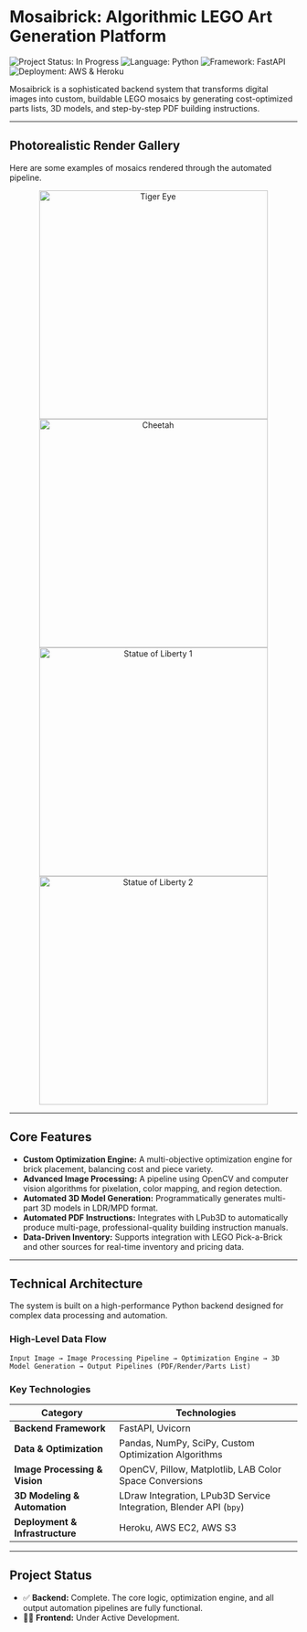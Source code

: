 # Mosaibrick: Algorithmic LEGO Art Generation Platform

![Project Status: In Progress](https://img.shields.io/badge/status-in%20progress-yellow)
![Language: Python](https://img.shields.io/badge/python-3.8+-blue.svg)
![Framework: FastAPI](https://img.shields.io/badge/framework-FastAPI-green)
![Deployment: AWS & Heroku](https://img.shields.io/badge/deployment-AWS%20|%20Heroku-blueviolet)

Mosaibrick is a sophisticated backend system that transforms digital images into custom, buildable LEGO mosaics by generating cost-optimized parts lists, 3D models, and step-by-step PDF building instructions. 

---

## Photorealistic Render Gallery

Here are some examples of mosaics rendered through the automated pipeline.

<p align="center">
  <img src="images/mosaibrick_1.jpg" width="400" alt="Tiger Eye">
  <img src="images/mosaibrick_2.jpg" width="400" alt="Cheetah">
  <img src="images/mosaibrick_3.jpg" width="400" alt="Statue of Liberty 1">
  <img src="images/mosaibrick_4.jpg" width="400" alt="Statue of Liberty 2">
</p>

---

## Core Features

* **Custom Optimization Engine:** A multi-objective optimization engine for brick placement, balancing cost and piece variety. 
* **Advanced Image Processing:** A pipeline using OpenCV and computer vision algorithms for pixelation, color mapping, and region detection. 
* **Automated 3D Model Generation:** Programmatically generates multi-part 3D models in LDR/MPD format. 
* **Automated PDF Instructions:** Integrates with LPub3D to automatically produce multi-page, professional-quality building instruction manuals. 
* **Data-Driven Inventory:** Supports integration with LEGO Pick-a-Brick and other sources for real-time inventory and pricing data. 

---

## Technical Architecture

The system is built on a high-performance Python backend designed for complex data processing and automation.

### High-Level Data Flow

```
Input Image → Image Processing Pipeline → Optimization Engine → 3D Model Generation → Output Pipelines (PDF/Render/Parts List)
```

### Key Technologies

| Category                      | Technologies                                                                                             |
| ----------------------------- | -------------------------------------------------------------------------------------------------------- |
| **Backend Framework** | FastAPI, Uvicorn                                                                                    |
| **Data & Optimization** | Pandas, NumPy, SciPy, Custom Optimization Algorithms                                              |
| **Image Processing & Vision** | OpenCV, Pillow, Matplotlib, LAB Color Space Conversions                                           |
| **3D Modeling & Automation** | LDraw Integration, LPub3D Service Integration, Blender API (`bpy`)                            |
| **Deployment & Infrastructure** | Heroku, AWS EC2, AWS S3                                                                             |

---

## Project Status

* ✅ **Backend:** Complete. The core logic, optimization engine, and all output automation pipelines are fully functional.
* 👨‍💻 **Frontend:** Under Active Development.
